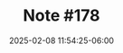 ---
date: 2025-02-08 11:54:25-06:00
description: ''
draft: false
original_url: https://harper.micro.blog/2025/02/08/115425.html
sub_title: Untitled
title: 'Note #178'
---